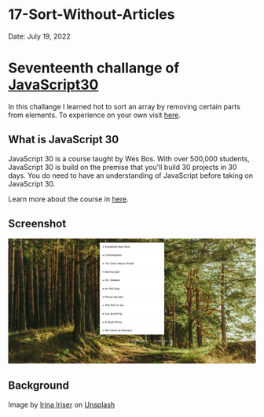 # 17-Sort-Without-Articles

Date: July 19, 2022

# Seventeenth challange of [JavaScript30](https://javascript30.com/)

In this challange I learned hot to sort an array by removing certain parts from elements. To experience on your own visit [here](https://rohit-saini7.github.io/17-Sort-Without-Articles/).

## What is JavaScript 30

JavaScript 30 is a course taught by Wes Bos. With over 500,000 students, JavaScript 30 is build on the premise that you'll build 30 projects in 30 days. You do need to have an understanding of JavaScript before taking on JavaScript 30.

Learn more about the course in [here](https://javascript30.com/).

## Screenshot

![Screendhot](./assets/screenshot.png)

## Background

Image by [Irina Iriser](https://unsplash.com/@iriser) on [Unsplash](https://unsplash.com/s/photos/forest-wallpaper)
